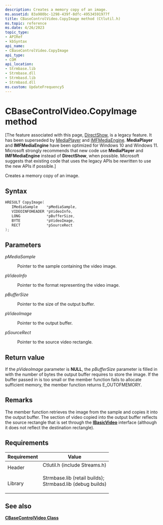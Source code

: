 ```yaml
---
description: Creates a memory copy of an image.
ms.assetid: 83a980bc-1298-439f-8dfc-49534591977f
title: CBaseControlVideo.CopyImage method (Ctlutil.h)
ms.topic: reference
ms.date: 4/26/2023
topic_type: 
- APIRef
- kbSyntax
api_name: 
- CBaseControlVideo.CopyImage
api_type: 
- COM
api_location: 
- Strmbase.lib
- Strmbase.dll
- Strmbasd.lib
- Strmbasd.dll
ms.custom: UpdateFrequency5
---
```


# CBaseControlVideo.CopyImage method

\[The feature associated with this page, [DirectShow](/windows/win32/directshow/directshow), is a legacy feature. It has been superseded by [MediaPlayer](/uwp/api/Windows.Media.Playback.MediaPlayer) and [IMFMediaEngine](/windows/win32/api/mfmediaengine/nn-mfmediaengine-imfmediaengine). **MediaPlayer** and **IMFMediaEngine** have been optimized for Windows 10 and Windows 11. Microsoft strongly recommends that new code use **MediaPlayer** and **IMFMediaEngine** instead of **DirectShow**, when possible. Microsoft suggests that existing code that uses the legacy APIs be rewritten to use the new APIs if possible.\]

Creates a memory copy of an image.

## Syntax


```C++
HRESULT CopyImage(
   IMediaSample    *pMediaSample,
   VIDEOINFOHEADER *pVideoInfo,
   LONG            *pBufferSize,
   BYTE            *pVideoImage,
   RECT            *pSourceRect
);
```



## Parameters

<dl> <dt>

*pMediaSample* 
</dt> <dd>

Pointer to the sample containing the video image.

</dd> <dt>

*pVideoInfo* 
</dt> <dd>

Pointer to the format representing the video image.

</dd> <dt>

*pBufferSize* 
</dt> <dd>

Pointer to the size of the output buffer.

</dd> <dt>

*pVideoImage* 
</dt> <dd>

Pointer to the output buffer.

</dd> <dt>

*pSourceRect* 
</dt> <dd>

Pointer to the source video rectangle.

</dd> </dl>

## Return value

If the *pVideoImage* parameter is **NULL**, the *pBufferSize* parameter is filled in with the number of bytes the output buffer requires to store the image. If the buffer passed in is too small or the member function fails to allocate sufficient memory, the member function returns E\_OUTOFMEMORY.

## Remarks

The member function retrieves the image from the sample and copies it into the output buffer. The section of video copied into the output buffer reflects the source rectangle that is set through the [**IBasicVideo**](/windows/desktop/api/Control/nn-control-ibasicvideo) interface (although it does not reflect the destination rectangle).

## Requirements



| Requirement | Value |
|--------------------|--------------------------------------------------------------------------------------------------------------------------------------------------------------------------------------------|
| Header<br/>  | <dl> <dt>Ctlutil.h (include Streams.h)</dt> </dl>                                                                                   |
| Library<br/> | <dl> <dt>Strmbase.lib (retail builds); </dt> <dt>Strmbasd.lib (debug builds)</dt> </dl> |



## See also

<dl> <dt>

[**CBaseControlVideo Class**](cbasecontrolvideo.md)
</dt> </dl>

 

 




